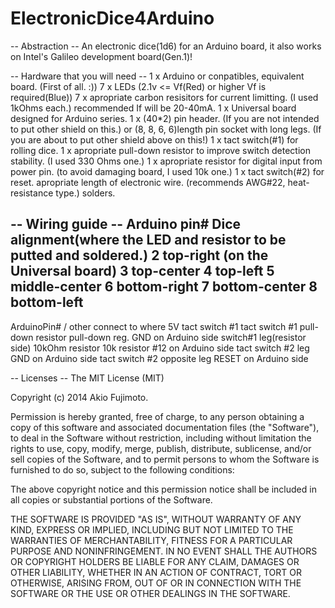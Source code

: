 ElectronicDice4Arduino
======================


--  Abstraction  --
An electronic dice(1d6) for an Arduino board, it also works on Intel's Galileo development board(Gen.1)!


--  Hardware that you will need  --
1 x Arduino or conpatibles, equivalent board. (First of all. :)) 
7 x LEDs (2.1v <= Vf(Red) or higher Vf is required(Blue))
7 x apropriate carbon resisitors for current limitting. (I used 1kOhms each.) recommended If will be 20-40mA.
1 x Universal board designed for Arduino series.
1 x (40*2) pin header. (If you are not intended to put other shield on this.)
or (8, 8, 6, 6)length pin socket with long legs.  (If you are about to put other shield above on this!)
1 x tact switch(#1) for rolling dice.
1 x apropriate pull-down resistor to improve switch detection stability.  (I used 330 Ohms one.)
1 x apropriate resistor for digital input from power pin. (to avoid damaging board, I used 10k one.)
1 x tact switch(#2) for reset.
apropriate length of electronic wire. (recommends AWG#22, heat-resistance type.)
solders.

-- Wiring guide --
Arduino pin#      Dice alignment(where the LED and resistor to be putted and soldered.)
2                 top-right (on the Universal board)
3                 top-center
4                 top-left
5                 middle-center
6                 bottom-right
7                 bottom-center
8                 bottom-left
--
ArduinoPin# / other         connect to where
5V                          tact switch #1
tact switch #1              pull-down resistor
pull-down reg.              GND on Arduino side
switch#1 leg(resistor side) 10kOhm resistor
10k resistor                #12 on Arduino side
tact switch #2 leg          GND on Arduino side
tact switch #2 opposite leg RESET on Arduino side


--  Licenses  --
The MIT License (MIT)

Copyright (c) 2014 Akio Fujimoto.

Permission is hereby granted, free of charge, to any person obtaining a copy
of this software and associated documentation files (the "Software"), to deal
in the Software without restriction, including without limitation the rights
to use, copy, modify, merge, publish, distribute, sublicense, and/or sell
copies of the Software, and to permit persons to whom the Software is
furnished to do so, subject to the following conditions:

The above copyright notice and this permission notice shall be included in
all copies or substantial portions of the Software.

THE SOFTWARE IS PROVIDED "AS IS", WITHOUT WARRANTY OF ANY KIND, EXPRESS OR
IMPLIED, INCLUDING BUT NOT LIMITED TO THE WARRANTIES OF MERCHANTABILITY,
FITNESS FOR A PARTICULAR PURPOSE AND NONINFRINGEMENT. IN NO EVENT SHALL THE
AUTHORS OR COPYRIGHT HOLDERS BE LIABLE FOR ANY CLAIM, DAMAGES OR OTHER
LIABILITY, WHETHER IN AN ACTION OF CONTRACT, TORT OR OTHERWISE, ARISING FROM,
OUT OF OR IN CONNECTION WITH THE SOFTWARE OR THE USE OR OTHER DEALINGS IN
THE SOFTWARE.
